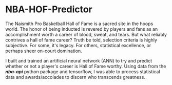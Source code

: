 # NBA-HOF-Predictor
The Naismith Pro Basketball Hall of Fame is a sacred site in the hoops world. The honor of being inducted is revered by players and fans as an accomplishment worth a career of blood, sweat, and tears. But what reliably contrives a hall of fame career? Truth be told, selection criteria is highly subjective. For some, it's legacy. For others, statistical excellence, or perhaps sheer on-court domination.   

I built and trained an artificial neural network (ANN) to try and predict whether or not a player's career is Hall of Fame worthy. Using data from the ***nba-api*** python package and tensorflow, I was able to process statistical data and awards/accolades to discern who transcends greatness.
